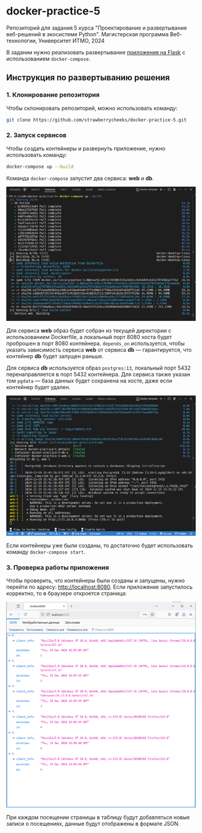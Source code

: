 # docker-practice-5

Репозиторий для задания 5 курса "Проектирование и развертывание веб-решений в экосистеме Python". Магистерская программа Веб-технологии, Университет ИТМО, 2024

В задании нужно реализовать развертывание [приложения на Flask](https://gist.github.com/nzhukov/a2ba90e8d801e66d1319ee2bf962bc28) с использованием `docker-compose`.

## Инструкция по развертыванию решения

### 1. Клонирование репозитория

Чтобы склонировать репозиторий, можно использовать команду:

```bash
git clone https://github.com/strawberrycheeks/docker-practice-5.git
```

### 2. Запуск сервисов

Чтобы создать контейнеры и развернуть приложение, нужно использовать команду:

```bash
docker-compose up --build
```

Команда `docker-compose` запустит два сервиса: **web** и **db**.

![Процесс выполнения команды docker-compose](images/Screenshot-2024-12-19-18-39-17.png)

Для сервиса **web** образ будет собран из текущей директории с использованием Dockerfile, а локальный порт 8080 хоста будет проброшен в порт 8080 контейнера. `depends_on` используется, чтобы указать зависимость сервиса **web** от сервиса **db** — гарантируется, что контейнер **db** будет запущен раньше.

Для сервиса **db** используется образ `postgres:13`, локальный порт 5432 перенаправляется в порт 5432 контейнера. Для сервиса также указан том `pgdata` — база данных будет сохранена на хосте, даже если контейнер будет удален.

![Результат выполнения команды docker-compose](images/Screenshot-2024-12-19-18-44-16.png)

Если контейнеры уже были созданы, то достаточно будет использовать команду `docker-compose start`.

### 3. Проверка работы приложения

Чтобы проверить, что контейнеры были созданы и запущены, нужно перейти по адресу: [http://localhost:8080](http://localhost:8080). Если приложение запустилось корректно, то в браузере откроется страница:

![Просмотр страницы в браузере](images/Screenshot-2024-12-19-19-10-25.png)

При каждом посещении страницы в таблицу будут добавляться новые записи о посещениях, данные будут отображены в формате JSON.
